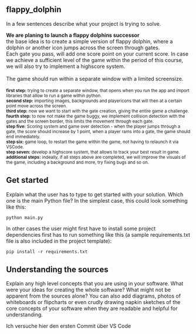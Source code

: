 

## flappy_dolphin

In a few sentences describe what your project is trying to solve.

**We are planing to launch a flappy dolphins successor**
<br>the base idea is to create a simple version of flappy dolphin, where a dolphin or another icon jumps across the screen through gates. 
<br>Each gate you pass, will add one score point on your current score. In case we achieve a sufficient level of the game within the period of this course, we will also try to implement a highscore system.
<br>
<br>The game should run within a separate window with a limited screensize. 
<br><br>
<sub>**first step:** trying to create a separate window, that opens when you run the app and import libraries that allow to run a game within python.</sub>
<br>
<sub>**second step:** importing images, backgrounds and playericons that will then at a certain point move across the screen.</sub><br>
<sub>**third step:** now we want to start with the gate creation, giving the entire game a challenge.</sub><br>
<sub>**fourth step:** to now not make the game buggy, we implement collision detection with the gates and the screen border, this limits the movement through each gate.</sub><br>
<sub>**step five:** Scoring system and game over detection - when the player jumps through a gate, the score should increase by 1 point, when a player rams into a gate, the game should end immediately.</sub><br>
<sub>**step six:** game loop, to restart the game within the game, not having to relaunch it via VSCode.</sub><br>
<sub>**step seven:** develop a highscore system, that allows to track your best result in game.</sub><br>
<sub>**additional steps:** indeally, if all steps above are completed, we will improve the visuals of the game, including a background and more, try fixing bugs and so on.</sub><br>


## Get started

Explain what the user has to type to get started with your solution. Which one
is the main Python file? In the simplest case, this could look something like
this:

``
    python main.py
``

In other cases the user might first have to install some project dependencies
first has to run something like this (a sample requirements.txt file is also
included in the project template):

``
    pip install -r requirements.txt
``

## Understanding the sources

Explain any high level concepts that you are using in your software. What were
your ideas for creating the whole software? What might not be apparent from the
sources alone? You can also add diagrams, photos of whiteboards or flipcharts
or even crudly drawing napkin sketches of the core concepts of your software
when they are readable and helpful for understanding.

Ich versuche hier den ersten Commit über VS Code
